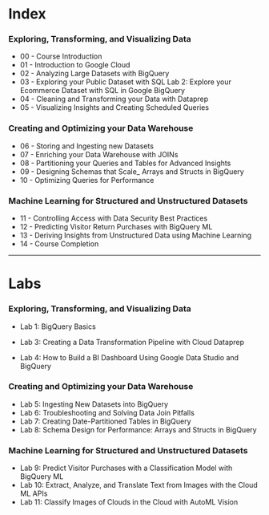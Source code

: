 # Index

### Exploring, Transforming, and Visualizing Data
- 00 - Course Introduction
- 01 - Introduction to Google Cloud
- 02 - Analyzing Large Datasets with BigQuery
- 03 - Exploring your Public Dataset with SQL
    Lab 2: Explore your Ecommerce Dataset with SQL in Google BigQuery
- 04 - Cleaning and Transforming your Data with Dataprep
- 05 - Visualizing Insights and Creating Scheduled Queries

### Creating and Optimizing your Data Warehouse
- 06 - Storing and Ingesting new Datasets
- 07 - Enriching your Data Warehouse with JOINs
- 08 - Partitioning your Queries and Tables for Advanced Insights
- 09 - Designing Schemas that Scale_ Arrays and Structs in BigQuery
- 10 - Optimizing Queries for Performance

### Machine Learning for Structured and Unstructured Datasets
- 11 - Controlling Access with Data Security Best Practices
- 12 - Predicting Visitor Return Purchases with BigQuery ML
- 13 - Deriving Insights from Unstructured Data using Machine Learning 
- 14 - Course Completion

---

# Labs

### Exploring, Transforming, and Visualizing Data
 - Lab 1: BigQuery Basics
 
 - Lab 3: Creating a Data Transformation Pipeline with Cloud Dataprep
 - Lab 4: How to Build a BI Dashboard Using Google Data Studio and BigQuery

### Creating and Optimizing your Data Warehouse
 - Lab 5: Ingesting New Datasets into BigQuery
 - Lab 6: Troubleshooting and Solving Data Join Pitfalls
 - Lab 7: Creating Date-Partitioned Tables in BigQuery
 - Lab 8: Schema Design for Performance: Arrays and Structs in BigQuery

### Machine Learning for Structured and Unstructured Datasets
 - Lab 9: Predict Visitor Purchases with a Classification Model with BigQuery ML
 - Lab 10: Extract, Analyze, and Translate Text from Images with the Cloud ML APIs
 - Lab 11: Classify Images of Clouds in the Cloud with AutoML Vision